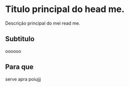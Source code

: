 # Titulo principal do head me.
 Descrição principal do mei read me.
## Subtitulo
oooooo
## Para que
serve apra
poiujjj
